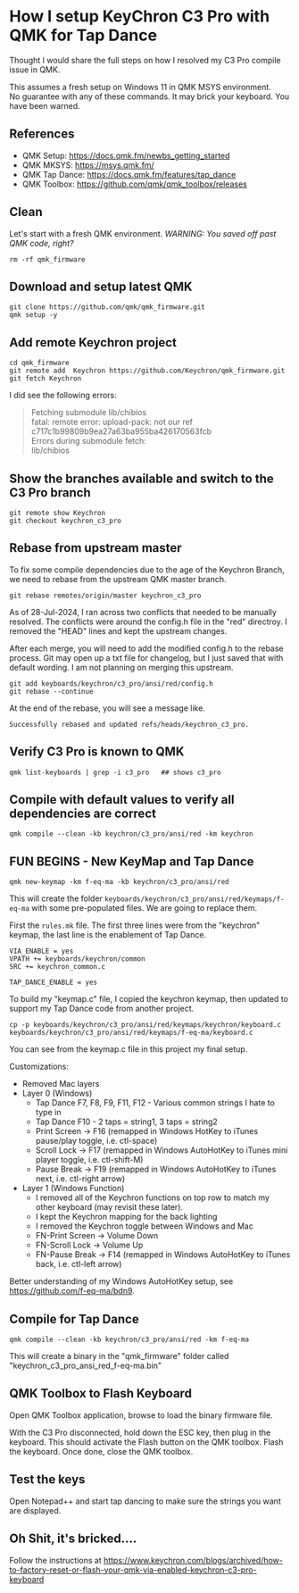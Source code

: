 # How I setup KeyChron C3 Pro with QMK for Tap Dance

Thought I would share the full steps on how I resolved my C3 Pro compile issue in QMK.  
  
This assumes a fresh setup on Windows 11 in QMK MSYS environment.  
No guarantee with any of these commands.  It may brick your keyboard.  You have been warned.  

## References
* QMK Setup: https://docs.qmk.fm/newbs_getting_started  
* QMK MKSYS: https://msys.qmk.fm/ 
* QMK Tap Dance: https://docs.qmk.fm/features/tap_dance  
* QMK Toolbox: https://github.com/qmk/qmk_toolbox/releases  

## Clean 
Let's start with a fresh QMK environment.  *WARNING: You saved off past QMK code, right?*

```
rm -rf qmk_firmware
```

## Download and setup latest QMK
```
git clone https://github.com/qmk/qmk_firmware.git
qmk setup -y
```

## Add remote Keychron project

```
cd qmk_firmware
git remote add  Keychron https://github.com/Keychron/qmk_firmware.git
git fetch Keychron
```

I did see the following errors:
> Fetching submodule lib/chibios  
> fatal: remote error: upload-pack: not our ref c717c1b99809b9ea27a63ba955ba426170563fcb  
> Errors during submodule fetch:  
> lib/chibios  

## Show the branches available and switch to the C3 Pro branch
```
git remote show Keychron
git checkout keychron_c3_pro
```

## Rebase from upstream master

To fix some compile dependencies due to the age of the Keychron Branch, we need to rebase from the upstream QMK master branch.  

```
git rebase remotes/origin/master keychron_c3_pro
```

As of 28-Jul-2024, I ran across two conflicts that needed to be manually resolved.  The conflicts were around the config.h file in the "red" directroy.   I removed the "HEAD" lines and kept the upstream changes.  

After each merge, you will need to add the modified config.h to the rebase process.  Git may open up a txt file for changelog, but I just saved that with default wording.  I am not planning on merging this upstream.   

```
git add keyboards/keychron/c3_pro/ansi/red/config.h
git rebase --continue
```

At the end of the rebase, you will see a message like.  

```
Successfully rebased and updated refs/heads/keychron_c3_pro. 
```         

## Verify C3 Pro is known to QMK
```
qmk list-keyboards | grep -i c3_pro   ## shows c3_pro
```

## Compile with default values to verify all dependencies are correct
```
qmk compile --clean -kb keychron/c3_pro/ansi/red -km keychron
```

## FUN BEGINS - New KeyMap and Tap Dance

```
qmk new-keymap -km f-eq-ma -kb keychron/c3_pro/ansi/red
```

This will create the folder `keyboards/keychron/c3_pro/ansi/red/keymaps/f-eq-ma` with some pre-populated files.  We are going to replace them.  

First the `rules.mk` file.  The first three lines were from the "keychron" keymap, the last line is the enablement of Tap Dance.  
```
VIA_ENABLE = yes
VPATH += keyboards/keychron/common
SRC += keychron_common.c

TAP_DANCE_ENABLE = yes
```

To build my "keymap.c" file, I copied the keychron keymap, then updated to support my Tap Dance code from another project.

```
cp -p keyboards/keychron/c3_pro/ansi/red/keymaps/keychron/keyboard.c keyboards/keychron/c3_pro/ansi/red/keymaps/f-eq-ma/keyboard.c
```

You can see from the keymap.c file in this project my final setup.

Customizations:
* Removed Mac layers
* Layer 0 (Windows)
  * Tap Dance F7, F8, F9, F11, F12 - Various common strings I hate to type in
  * Tap Dance F10 - 2 taps = string1, 3 taps = string2
  * Print Screen -> F16 (remapped in Windows HotKey to iTunes pause/play toggle, i.e. ctl-space)
  * Scroll Lock -> F17 (remapped in Windows AutoHotKey to iTunes mini player toggle, i.e. ctl-shift-M)
  * Pause Break -> F19 (remapped in Windows AutoHotKey to iTunes next, i.e. ctl-right arrow)
* Layer 1 (Windows Function)
  * I removed all of the Keychron functions on top row to match my other keyboard (may revisit these later).
  * I kept the Keychron mapping for the back lighting
  * I removed the Keychron toggle between Windows and Mac 
  * FN-Print Screen -> Volume Down
  * FN-Scroll Lock -> Volume Up
  * FN-Pause Break -> F14 (remapped in Windows AutoHotKey to iTunes back, i.e. ctl-left arrow)

Better understanding of my Windows AutoHotKey setup, see https://github.com/f-eq-ma/bdn9.  

## Compile for Tap Dance
```
qmk compile --clean -kb keychron/c3_pro/ansi/red -km f-eq-ma
```
This will create a binary in the "qmk_firmware" folder called "keychron_c3_pro_ansi_red_f-eq-ma.bin"

## QMK Toolbox to Flash Keyboard
Open QMK Toolbox application, browse to load the binary firmware file.

With the C3 Pro disconnected, hold down the ESC key, then plug in the keyboard.  This should activate the Flash button on the QMK toolbox.  Flash the keyboard.  Once done, close the QMK toolbox.

## Test the keys
Open Notepad++ and start tap dancing to make sure the strings you want are displayed.

## Oh Shit, it's bricked....
Follow the instructions at https://www.keychron.com/blogs/archived/how-to-factory-reset-or-flash-your-qmk-via-enabled-keychron-c3-pro-keyboard  

